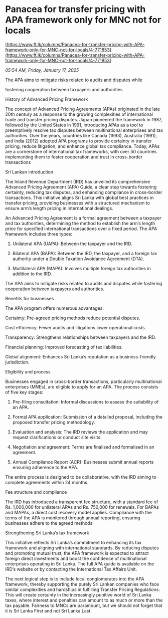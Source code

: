 # Panacea for transfer pricing with APA framework only for MNC not for locals

[https://www.ft.lk/columns/Panacea-for-transfer-pricing-with-APA-framework-only-for-MNC-not-for-locals/4-771853](https://www.ft.lk/columns/Panacea-for-transfer-pricing-with-APA-framework-only-for-MNC-not-for-locals/4-771853)

*05:54 AM, Friday, January 17, 2025*

The APA aims to mitigate risks related to audits and disputes while

fostering cooperation between taxpayers and authorities

History of Advanced Pricing Framework

The concept of Advanced Pricing Agreements (APAs) originated in the late 20th century as a response to the growing complexities of international trade and transfer pricing disputes. Japan pioneered the framework in 1987, followed by the United States in 1991, introducing APAs as a tool to preemptively resolve tax disputes between multinational enterprises and tax authorities. Over the years, countries like Canada (1993), Australia (1991), and India (2012) adopted APA programs to provide certainty in transfer pricing, reduce litigation, and enhance global tax compliance. Today, APAs are a cornerstone of international tax frameworks, with over 50 countries implementing them to foster cooperation and trust in cross-border transactions

Sri Lankan introduction

The Inland Revenue Department (IRD) has unveiled its comprehensive Advanced Pricing Agreement (APA) Guide, a clear step towards fostering certainty, reducing tax disputes, and enhancing compliance in cross-border transactions. This initiative aligns Sri Lanka with global best practices in transfer pricing, providing businesses with a structured mechanism to ensure arm’s length pricing in international dealings.

An Advanced Pricing Agreement is a formal agreement between a taxpayer and tax authorities, determining the method to establish the arm’s length price for specified international transactions over a fixed period. The APA framework includes three types:

1. Unilateral APA (UAPA): Between the taxpayer and the IRD.

2. Bilateral APA (BAPA): Between the IRD, the taxpayer, and a foreign tax authority under a Double Taxation Avoidance Agreement (DTA).

3. Multilateral APA (MAPA): Involves multiple foreign tax authorities in addition to the IRD.

The APA aims to mitigate risks related to audits and disputes while fostering cooperation between taxpayers and authorities.

Benefits for businesses

The APA program offers numerous advantages:

Certainty: Pre-agreed pricing methods reduce potential disputes.

Cost efficiency: Fewer audits and litigations lower operational costs.

Transparency: Strengthens relationships between taxpayers and the IRD.

Financial planning: Improved forecasting of tax liabilities.

Global alignment: Enhances Sri Lanka’s reputation as a business-friendly jurisdiction.

Eligibility and process

Businesses engaged in cross-border transactions, particularly multinational enterprises (MNEs), are eligible to apply for an APA. The process consists of five key stages:

1. Pre-filing consultation: Informal discussions to assess the suitability of an APA.

2. Formal APA application: Submission of a detailed proposal, including the proposed transfer pricing methodology.

3. Evaluation and analysis: The IRD reviews the application and may request clarifications or conduct site visits.

4. Negotiation and agreement: Terms are finalised and formalised in an agreement.

5. Annual Compliance Report (ACR): Businesses submit annual reports ensuring adherence to the APA.

The entire process is designed to be collaborative, with the IRD aiming to complete agreements within 24 months.

Fee structure and compliance

The IRD has introduced a transparent fee structure, with a standard fee of Rs. 1,000,000 for unilateral APAs and Rs. 750,000 for renewals. For BAPAs and MAPAs, a direct cost recovery model applies. Compliance with the terms of the APA is monitored through annual reporting, ensuring businesses adhere to the agreed methods.

Strengthening Sri Lanka’s tax framework

This initiative reflects Sri Lanka’s commitment to enhancing its tax framework and aligning with international standards. By reducing disputes and promoting mutual trust, the APA framework is expected to attract foreign direct investments and boost the confidence of multinational enterprises operating in Sri Lanka. The full APA guide is available on the IRD’s website or by contacting the International Tax Affairs Unit.

The next logical step is to include local conglomerates into the APA framework, thereby supporting the purely Sri Lankan companies who face similar complexities and hardships in fulfilling Transfer Pricing Regulations. This will create certainty in the increasingly punitive world of Sri Lanka taxes, where interest and penalties can amount to as much or more than the tax payable. Fairness to MNCs are paramount, but we should not forget that it is Sri Lanka First and not Sri Lanka Last.

